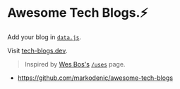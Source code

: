 # Awesome Tech Blogs.⚡

Add your blog in [`data.js`](./data.js).

Visit [tech-blogs.dev](https://tech-blogs.dev/).

> Inspired by [Wes Bos's](https://wesbos.com/) [`/uses`](https://uses.tech/) page.

- https://github.com/markodenic/awesome-tech-blogs
